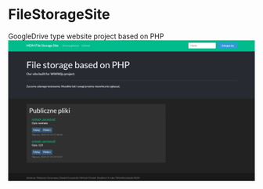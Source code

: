 # FileStorageSite
GoogleDrive type website project based on PHP
![mainpagescreen](photos_screenshots/main_page_not_logged.png)